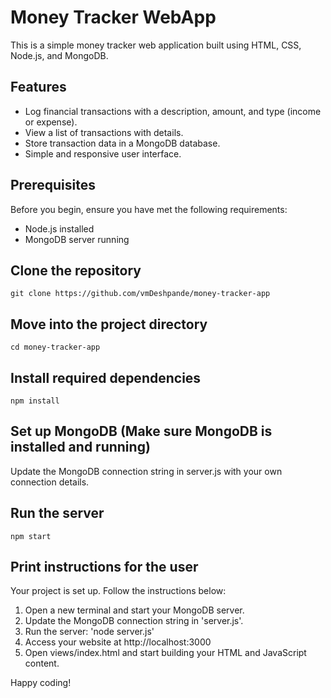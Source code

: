 # Money Tracker WebApp

This is a simple money tracker web application built using HTML, CSS, Node.js, and MongoDB.

## Features

- Log financial transactions with a description, amount, and type (income or expense).
- View a list of transactions with details.
- Store transaction data in a MongoDB database.
- Simple and responsive user interface.

## Prerequisites

Before you begin, ensure you have met the following requirements:

- Node.js installed
- MongoDB server running

## Clone the repository
```
git clone https://github.com/vmDeshpande/money-tracker-app
```
## Move into the project directory
```
cd money-tracker-app
```
## Install required dependencies
```
npm install
```

## Set up MongoDB (Make sure MongoDB is installed and running)
Update the MongoDB connection string in server.js with your own connection details.

## Run the server
```
npm start
```

## Print instructions for the user
Your project is set up. Follow the instructions below:

1. Open a new terminal and start your MongoDB server.
2. Update the MongoDB connection string in 'server.js'.
3. Run the server: 'node server.js'
4. Access your website at http://localhost:3000
5. Open views/index.html and start building your HTML and JavaScript content.

Happy coding!
